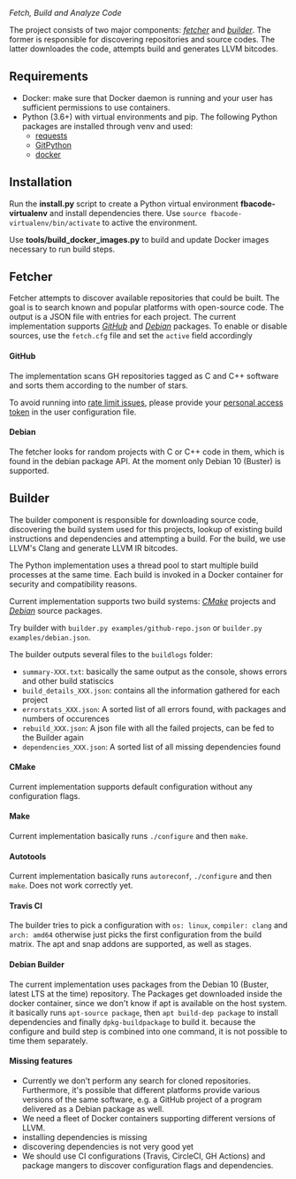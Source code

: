*Fetch, Build and Analyze Code*

The project consists of two major components: [*fetcher*](#fetcher) and [*builder*](#builder).
The former is responsible for discovering repositories and source codes. The latter
downloades the code, attempts build and generates LLVM bitcodes.

## Requirements

* Docker: make sure that Docker daemon is running and your user has sufficient permissions to use containers.
* Python (3.6+) with virtual environments and pip. The following Python packages are installed through venv and used:
  - [requests](https://pypi.org/project/requests/)
  - [GitPython](https://pypi.org/project/GitPython/)
  - [docker](https://pypi.org/project/docker/)

## Installation

Run the **install.py** script to create a Python virtual environment **fbacode-virtualenv**
and install dependencies there. Use `source fbacode-virtualenv/bin/activate` to active
the environment.

Use **tools/build_docker_images.py** to build and update Docker images necessary
to run build steps.

## Fetcher

Fetcher attempts to discover available repositories that could be built. The goal
is to search known and popular platforms with open-source code. The output is a JSON
file with entries for each project. The current implementation supports [*GitHub*](#github)
and [*Debian*](#debian) packages. To enable or disable sources, use the `fetch.cfg` 
file and set the `active` field accordingly 

#### GitHub

The implementation scans GH repositories tagged as C and C++ software and sorts
them according to the number of stars.

To avoid running into [rate limit issues](https://developer.github.com/v3/search/), please provide your [personal access token](https://help.github.com/articles/creating-a-personal-access-token-for-the-command-line/) in the user configuration file.

#### Debian

The fetcher looks for random projects with C or C++ code in them, which is found in the debian package API.
At the moment only Debian 10 (Buster) is supported. 


## Builder

The builder component is responsible for downloading source code, discovering
the build system used for this projects, lookup of existing build instructions
and dependencies and attempting a build. For the build, we use LLVM's Clang and
generate LLVM IR bitcodes.

The Python implementation uses a thread pool to start multiple build processes
at the same time. Each build is invoked in a Docker container for security
and compatibility reasons.

Current implementation supports two build systems: [*CMake*](#cmake) projects
and [*Debian*](#builder-debian) source packages.

Try builder with `builder.py examples/github-repo.json` or `builder.py examples/debian.json`.

The builder outputs several files to the `buildlogs` folder:
- `summary-XXX.txt`: basically the same output as the console, shows errors and other build statiscics
- `build_details_XXX.json`: contains all the information gathered for each project
- `errorstats_XXX.json`: A sorted list of all errors found, with packages and numbers of occurences
- `rebuild_XXX.json`: A json file with all the failed projects, can be fed to the Builder again
- `dependencies_XXX.json`: A sorted list of all missing dependencies found

#### CMake

Current implementation supports default configuration without any configuration flags.

#### Make

Current implementation basically runs `./configure` and then `make`.

#### Autotools

Current implementation basically runs `autoreconf`,  `./configure` and then `make`. Does not work correctly yet.

#### Travis CI

The builder tries to pick a configuration with `os: linux`, `compiler: clang` and `arch: amd64`
otherwise just picks the first configuration from the build matrix. The apt and snap addons are
supported, as well as stages. 

#### Debian Builder

The current implementation uses packages from the Debian 10 (Buster, latest LTS at the time) repository.
The Packages get downloaded inside the docker container, since we don't know if apt is
available on the host system. it basically runs `apt-source package`, then 
`apt build-dep package` to install dependencies and finally `dpkg-buildpackage` to build it.
because the configure and build step is combined into one command, it is not possible to 
time them separately.

#### Missing features

- Currently we don't perform any search for cloned repositories. Furthermore, it's possible that different platforms provide various versions of the same software, e.g. a GitHub project of a program delivered as a Debian package as well.
- We need a fleet of Docker containers supporting different versions of LLVM.
- installing dependencies is missing
- discovering dependencies is not very good yet
- We should use CI configurations (Travis, CircleCI, GH Actions) and package mangers to discover configuration flags and dependencies.
